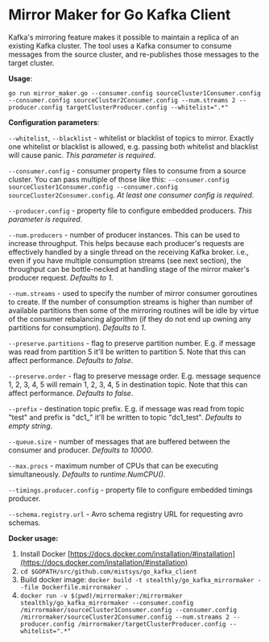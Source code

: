 Mirror Maker for Go Kafka Client
================================

Kafka's mirroring feature makes it possible to maintain a replica of an existing Kafka cluster.
The tool uses a Kafka consumer to consume messages from the source cluster, and re-publishes those messages to the target cluster.

**Usage**:

`go run mirror_maker.go --consumer.config sourceCluster1Consumer.config --consumer.config sourceCluster2Consumer.config --num.streams 2 --producer.config targetClusterProducer.config --whitelist=".*"`

**Configuration parameters**:

`--whitelist`, `--blacklist` - whitelist or blacklist of topics to mirror. Exactly one whitelist or blacklist is allowed, e.g. passing both whitelist and blacklist will cause panic. *This parameter is required*.

`--consumer.config` - consumer property files to consume from a source cluster. You can pass multiple of those like this: `--consumer.config sourceCluster1Consumer.config --consumer.config sourceCluster2Consumer.config`. *At least one consumer config is required*.

`--producer.config` - property file to configure embedded producers. *This parameter is required*.

`--num.producers` - number of producer instances. This can be used to increase throughput. This helps because each producer's requests are effectively handled by a single thread on the receiving Kafka broker. i.e., even if you have multiple consumption streams (see next section), the throughput can be bottle-necked at handling stage of the mirror maker's producer request. *Defaults to 1*.

`--num.streams` - used to specify the number of mirror consumer goroutines to create. If the number of consumption streams is higher than number of available partitions then some of the mirroring routines will be idle by virtue of the consumer rebalancing algorithm (if they do not end up owning any partitions for consumption). *Defaults to 1*.

`--preserve.partitions` - flag to preserve partition number. E.g. if message was read from partition 5 it'll be written to partition 5. Note that this can affect performance. *Defaults to false*.

`--preserve.order` - flag to preserve message order. E.g. message sequence 1, 2, 3, 4, 5 will remain 1, 2, 3, 4, 5 in destination topic. Note that this can affect performance. *Defaults to false*.

`--prefix` - destination topic prefix. E.g. if message was read from topic "test" and prefix is "dc1_" it'll be written to topic "dc1_test". *Defaults to empty string*.

`--queue.size` - number of messages that are buffered between the consumer and producer. *Defaults to 10000*.

`--max.procs` - maximum number of CPUs that can be executing simultaneously. *Defaults to runtime.NumCPU()*.

`--timings.producer.config` - property file to configure embedded timings producer.

`--schema.registry.url` - Avro schema registry URL for requesting avro schemas.

 **Docker usage:**

 1. Install Docker [https://docs.docker.com/installation/#installation](https://docs.docker.com/installation/#installation)
 2. `cd $GOPATH/src/github.com/mistsys/go_kafka_client`
 3. Build docker image: `docker build -t stealthly/go_kafka_mirrormaker --file Dockerfile.mirrormaker .`
 4. `docker run -v $(pwd)/mirrormaker:/mirrormaker stealthly/go_kafka_mirrormaker --consumer.config /mirrormaker/sourceCluster1Consumer.config --consumer.config /mirrormaker/sourceCluster2Consumer.config --num.streams 2 --producer.config /mirrormaker/targetClusterProducer.config --whitelist=".*"`
